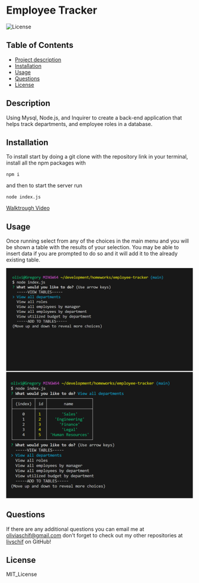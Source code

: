 # Employee Tracker

 ![License](https://img.shields.io/badge/license-MIT_License-blue)
  
  ## Table of Contents
  - [Project description](#description)
  - [Installation](#installation)
  - [Usage](#usage)
  - [Questions](#questions)
  - [License](#license)
    
  ## Description 
  Using Mysql, Node.js, and Inquirer to create a back-end application that helps track departments, and employee roles in a database.

  ## Installation 
  To install start by doing a git clone with the repository link in your terminal, install all the npm packages with  
  
    npm i 
  
  and then to start the server run 
  
    node index.js

[Walktrough Video](https://youtu.be/abnraIbdd4U)

  ## Usage 
  Once running select from any of the choices in the main menu and you will be shown a table with the results of your selection. You may be able to insert data if you are prompted to do so and it will add it to the already existing table. 

  ![Ex. Screenshot1](./assets/employ.ex.png)
  ![Ex. Screenshot2](./assets/employ.ex2.png)

  ## Questions
  If there are any additional questions you can email me at oliviaschif@gmail.com
  don't forget to check out my other repositories at [livschif](https://github.com/livschif) on GitHub!

  ## License
  MIT_License
